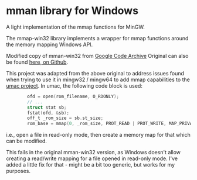 # mman library for Windows
A light implementation of the mmap functions for MinGW.

The mmap-win32 library implements a wrapper for mmap functions around the memory mapping Windows API.

Modified copy of mman-win32 from [Google Code Archive](https://code.google.com/archive/p/mman-win32)
Original can also be found [here, on Github](https://github.com/klauspost/mman-win3).

This project was adapted from the above original to address issues found when
trying to use it in mingw32 / mingw64 to add mmap capabilities to the [umac project](https://github.com/evansm7/umac). In umac, the following code block is used:

```C
        ofd = open(rom_filename, O_RDONLY);
        // ...
        struct stat sb;
        fstat(ofd, &sb);
        off_t _rom_size = sb.st_size;
        rom_base = mmap(0, _rom_size, PROT_READ | PROT_WRITE, MAP_PRIVATE, ofd, 0);
```

i.e., open a file in read-only mode, then create a memory map for that which can be modified.

This fails in the original mman-win32 version, as Windows doesn't allow creating a read/write mapping for a file opened in read-only mode. I've added a little fix for that - might be a bit too generic, but works for my purposes.


